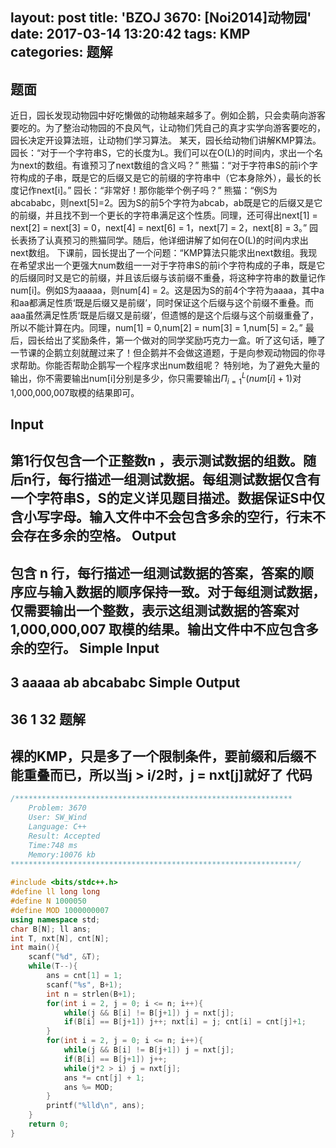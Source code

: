 layout: post
title: 'BZOJ 3670: [Noi2014]动物园'
date: 2017-03-14 13:20:42
tags: KMP
categories: 题解
---
题面
--------------------
近日，园长发现动物园中好吃懒做的动物越来越多了。例如企鹅，只会卖萌向游客要吃的。为了整治动物园的不良风气，让动物们凭自己的真才实学向游客要吃的，园长决定开设算法班，让动物们学习算法。
某天，园长给动物们讲解KMP算法。
园长：“对于一个字符串S，它的长度为L。我们可以在O(L)的时间内，求出一个名为next的数组。有谁预习了next数组的含义吗？”
熊猫：“对于字符串S的前i个字符构成的子串，既是它的后缀又是它的前缀的字符串中（它本身除外），最长的长度记作next[i]。”
园长：“非常好！那你能举个例子吗？”
熊猫：“例S为abcababc，则next[5]=2。因为S的前5个字符为abcab，ab既是它的后缀又是它的前缀，并且找不到一个更长的字符串满足这个性质。同理，还可得出next[1] = next[2] = next[3] = 0，next[4] = next[6] = 1，next[7] = 2，next[8] = 3。”
园长表扬了认真预习的熊猫同学。随后，他详细讲解了如何在O(L)的时间内求出next数组。
下课前，园长提出了一个问题：“KMP算法只能求出next数组。我现在希望求出一个更强大num数组一一对于字符串S的前i个字符构成的子串，既是它的后缀同时又是它的前缀，并且该后缀与该前缀不重叠，将这种字符串的数量记作num[i]。例如S为aaaaa，则num[4] = 2。这是因为S的前4个字符为aaaa，其中a和aa都满足性质‘既是后缀又是前缀’，同时保证这个后缀与这个前缀不重叠。而aaa虽然满足性质‘既是后缀又是前缀’，但遗憾的是这个后缀与这个前缀重叠了，所以不能计算在内。同理，num[1] = 0,num[2] = num[3] = 1,num[5] = 2。”
最后，园长给出了奖励条件，第一个做对的同学奖励巧克力一盒。听了这句话，睡了一节课的企鹅立刻就醒过来了！但企鹅并不会做这道题，于是向参观动物园的你寻求帮助。你能否帮助企鹅写一个程序求出num数组呢？
特别地，为了避免大量的输出，你不需要输出num[i]分别是多少，你只需要输出$\Pi_{i=1}^L{(num[i]+1)}$对1,000,000,007取模的结果即可。

Input
--------------------
第1行仅包含一个正整数n ，表示测试数据的组数。随后n行，每行描述一组测试数据。每组测试数据仅含有一个字符串S，S的定义详见题目描述。数据保证S中仅含小写字母。输入文件中不会包含多余的空行，行末不会存在多余的空格。
Output
--------------------
包含 n 行，每行描述一组测试数据的答案，答案的顺序应与输入数据的顺序保持一致。对于每组测试数据，仅需要输出一个整数，表示这组测试数据的答案对1,000,000,007 取模的结果。输出文件中不应包含多余的空行。
Simple Input
--------------------
3
aaaaa
ab
abcababc
Simple Output
--------------------
36
1
32
题解
--------------------
裸的KMP，只是多了一个限制条件，要前缀和后缀不能重叠而已，所以当j > i/2时，j = nxt[j]就好了
代码
--------------------
```cpp
/**************************************************************
	Problem: 3670
	User: SW_Wind
	Language: C++
	Result: Accepted
	Time:748 ms
	Memory:10076 kb
****************************************************************/
 
#include <bits/stdc++.h>
#define ll long long
#define N 1000050
#define MOD 1000000007
using namespace std;
char B[N]; ll ans;
int T, nxt[N], cnt[N];
int main(){
	scanf("%d", &T);
	while(T--){
		ans = cnt[1] = 1;
		scanf("%s", B+1);
		int n = strlen(B+1);
		for(int i = 2, j = 0; i <= n; i++){
			while(j && B[i] != B[j+1]) j = nxt[j];
			if(B[i] == B[j+1]) j++; nxt[i] = j; cnt[i] = cnt[j]+1;
		}
		for(int i = 2, j = 0; i <= n; i++){
			while(j && B[i] != B[j+1]) j = nxt[j];
			if(B[i] == B[j+1]) j++;
			while(j*2 > i) j = nxt[j];
			ans *= cnt[j] + 1;
			ans %= MOD;
		}
		printf("%lld\n", ans);
	}
	return 0;
}
```